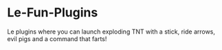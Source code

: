 # Le-Fun-Plugins
Le plugins where you can launch exploding TNT with a stick, ride arrows, evil pigs and a command that farts!
